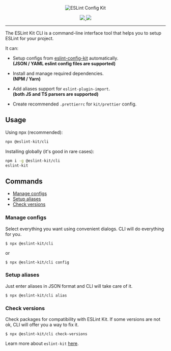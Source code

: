 <p align="center">
  <img src="https://user-images.githubusercontent.com/35740512/71934637-c8b22a00-319c-11ea-8b73-a48e7851b7d2.png" alt="ESLint Config Kit" />
</p>

<p align="center">
  <a href="https://www.npmjs.com/package/@eslint-kit/cli">
    <img src="https://img.shields.io/npm/v/@eslint-kit/cli">
  </a>
  <a href="https://github.com/eslint-kit/cli/blob/master/LICENSE">
    <img src="https://img.shields.io/github/license/eslint-kit/cli">
  </a>
</p>

---

The ESLint Kit CLI is a command-line interface tool that helps you to setup ESLint for your project.

It can:

- Setup configs from [eslint-config-kit](https://github.com/eslint-kit/eslint-config-kit) automatically.  
  **(JSON / YAML eslint config files are supported)**

- Install and manage required dependencies.  
  **(NPM / Yarn)**

- Add aliases support for `eslint-plugin-import`.  
  **(both JS and TS parsers are supported)**

- Create recommended `.prettierrc` for `kit/prettier` config.

## Usage

Using npx (recommended):

```sh
npx @eslint-kit/cli
```

Installing globally (it's good in rare cases):

```sh
npm i -g @eslint-kit/cli
eslint-kit
```

## Commands

- [Manage configs](#manage-configs)
- [Setup aliases](#setup-aliases)
- [Check versions](#check-versions)

### Manage configs

Select everything you want using convenient dialogs. CLI will do everything for you.

```
$ npx @eslint-kit/cli
```

or

```
$ npx @eslint-kit/cli config
```

### Setup aliases

Just enter aliases in JSON format and CLI will take care of it.

```
$ npx @eslint-kit/cli alias
```

### Check versions

Check packages for compatibility with ESLint Kit. If some versions are not ok, CLI will offer you a way to fix it.

```
$ npx @eslint-kit/cli check-versions
```

Learn more about `eslint-kit` [here](https://github.com/eslint-kit/eslint-config-kit).